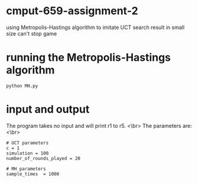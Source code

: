 # cmput-659-assignment-2
using Metropolis-Hastings algorithm to imitate UCT search result in small size can't stop game

# running the Metropolis-Hastings algorithm
```
python MH.py
```

# input and output
The program takes no input and will print r1 to r5. 
<\br>
The parameters are:
<\br>
```
# UCT parameters 
c = 1 
simulation = 100
number_of_rounds_played = 20

# MH parameters
sample_times  = 1000
```
